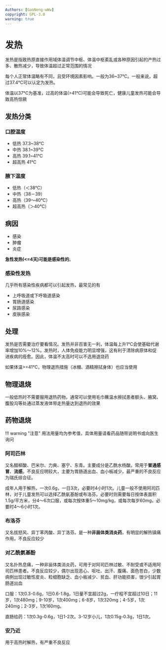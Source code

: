 ```yaml
---
Authors: [GaoNeng-wWw]
copyright: GPL-3.0
warning: true
---
```


# 发热

发热是指致热原直接作用域体温调节中枢、体温中枢紊乱或各种原因引起的产热过多、散热减少，导致体温超过正常范围的情况

每个人正常体温略有不同，且受环境因素影响。一般为36~37℃。一般来说，超过37.4℃可以认定为发热。

体温以37°C为基准，过高的体温(>41℃)可能会导致死亡，健康儿童发热可能会导致高热惊厥

## 发热分类

### 口腔温度

- 低热 37.3~38℃
- 中热 38.1~39℃
- 高热 39.1~41℃
- 超高热 41℃

### 腋下温度

- 低热（＜38℃）
- 中热（38－39）
- 高热（39～40℃）
- 超高热（＞40℃）

## 病因

- 感染
- 肿瘤
- 炎症

**急性发热(<=4天)可能是感染性的**。

### 感染性发热

几乎所有感染性疾病都可以引起发热，最常见的有

- 上呼吸道或下呼吸道感染
- 胃肠道感染
- 尿路感染
- 皮肤感染

## 处理

发热是否需要治疗要看情况。发热并非百害无一利，体温每上升1°C会使基础代谢率增加10%～12%。发热时，人体免疫能力明显增强，这有利于清除病原体和促进疾病的痊愈。因此，体温不太高时可以不选用退烧药

如果体温>=41℃，物理退热措施（冰帽、酒精擦拭身体）也应当使用

## 物理退烧

一般低热时不需要服用退热药物，通常可以使用毛巾蘸温水擦拭患者额头、腋窝、腹股沟等处通过蒸发液体带走热量达到退热的效果

## 药物退烧

!!! warning "注意"
    用法用量均为参考值，具体用量请看药品随带说明书或向医生询问

### 阿司匹林

又名醋柳酸、巴米尔、力爽、塞宁、东青。主要成分是乙酰水杨酸。常用于**普通感冒**、**流感**。不良反应明较大，主要为胃肠道出血、血小板减少，最严重的不良反应为瑞氏综合征。

成年人用于解热，一次0.6g，一日3次，必要时4小时1次。儿童一般不使用阿司匹林，对于儿童发热可以选择乙酰氨基酚或布洛芬。必要时则需要每日按体表面积1.5g/平方米，分4～6次口服，或每次按体重5～10mg/kg，或每次每岁60mg，必要时4～6小时1次。

### 布洛芬

又名拔怒风、异丁苯丙酸、异丁洛芬。是一种**非甾体类消炎药**，有明显的解热镇痛作用，不良反应较少

### 对乙酰氨基酚

又名扑热息痛，一种非甾体类消炎药，可用于对阿司匹林过敏、不耐受或不适用阿司匹林患者。不良反应较少，偶尔出现恶心、呕吐、出汗、腹痛、面色苍白，少数病例出现过敏性皮炎、粒细胞缺乏、血小板减少、贫血、肝功能损害，很少引起胃肠道出血

口服：1次0.3-0.6g，1日0.6-1.8g，1日量不宜超过2g，一疗程不宜超过10日；11岁，1次480mg；9-10岁，1次400mg；6-8岁，1次320mg；4-5岁，1次240mg；2-3岁，1次160mg。

直肠给药：1次0.3g-0.6g，1日1-2次。3-12岁小儿，1次0.15g-0.3g，1日1次。

### 安乃近

用于高热时解热，有严重不良反应